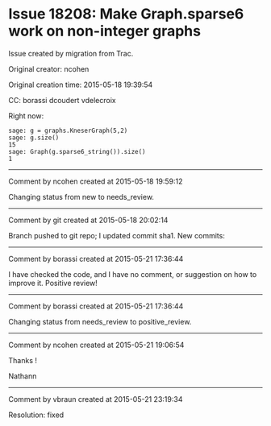 # Issue 18208: Make Graph.sparse6 work on non-integer graphs

Issue created by migration from Trac.

Original creator: ncohen

Original creation time: 2015-05-18 19:39:54

CC:  borassi dcoudert vdelecroix

Right now:


```
sage: g = graphs.KneserGraph(5,2)
sage: g.size()
15
sage: Graph(g.sparse6_string()).size()
1
```



---

Comment by ncohen created at 2015-05-18 19:59:12

Changing status from new to needs_review.


---

Comment by git created at 2015-05-18 20:02:14

Branch pushed to git repo; I updated commit sha1. New commits:


---

Comment by borassi created at 2015-05-21 17:36:44

I have checked the code, and I have no comment, or suggestion on how to improve it. Positive review!


---

Comment by borassi created at 2015-05-21 17:36:44

Changing status from needs_review to positive_review.


---

Comment by ncohen created at 2015-05-21 19:06:54

Thanks !

Nathann


---

Comment by vbraun created at 2015-05-21 23:19:34

Resolution: fixed
